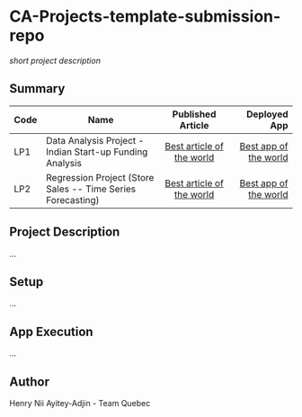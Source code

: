 # CA-Projects-template-submission-repo
*short project description*

## Summary
| Code      | Name        | Published Article |  Deployed App |
|-----------|-------------|:-------------:|------:|
| LP1 | Data Analysis Project - Indian Start-up Funding Analysis |  [Best article of the world](https://medium.com/@hnayiteyadjin/exploring-the-indian-start-up-ecosystem-insights-from-data-analysis-5a2c23a74c3d) | [Best app of the world](https://app.powerbi.com/groups/me/reports/bc45aae1-9dff-4829-8d15-c3cdeeed21cb/ReportSection) |
| LP2 | Regression Project (Store Sales -- Time Series Forecasting) |  [Best article of the world](https://medium.com/@hnayiteyadjin/time-series-predictive-analysis-of-sales-f2f54de90c2) | [Best app of the world](https://github.com/slickHnaa/Career_Accelerator_LP2-Regression.git) |

## Project Description
...

## Setup
...

## App Execution
...

## Author
Henry Nii Ayitey-Adjin -  Team Quebec


